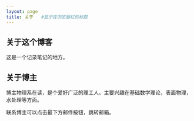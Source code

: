 ```yaml
---
layout: page
title: 关于   #显示在浏览器栏的标题
---
```

## 关于这个博客

这是一个记录笔记的地方。

## 关于博主

博主物理系在读，是个爱好广泛的理工人。主要兴趣在基础数学理论，表面物理，水处理等方面。

联系博主可以点击最下方邮件按钮，跳转邮箱。
